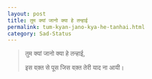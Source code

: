```yaml
---
layout: post
title: तुम क्यां जानो क्या हे तन्हाई
permalink: tum-kyan-jano-kya-he-tanhai.html
category: Sad-Status
---
```

> तुम क्यां जानो क्या हे तन्हाई,
> 
> इस वक़्त से पूस जिस वक़्त तेरी याद ना आयी। 
